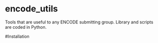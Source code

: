 # encode_utils
Tools that are useful to any ENCODE submitting group. Library and scripts are coded in Python. 

#Installation

